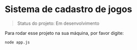 # Sistema de cadastro de jogos</h1>

> Status do projeto: Em desenvolvimento

Para rodar esse projeto na sua máquina, por favor digite:

```
node app.js
```

